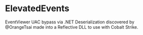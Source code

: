 # ElevatedEvents

EventViewer UAC bypass via .NET Deserialization discovered by @OrangeTsai made into a Reflective DLL to use with Cobalt Strike.











